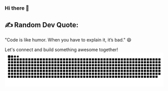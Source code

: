 ### Hi there 👋

## ✍️ Random Dev Quote:
"Code is like humor. When you have to explain it, it’s bad." 😄

Let's connect and build something awesome together!
![Snake animation](https://github.com/rehmange/rehmange/blob/main/grid-snake.svg)
<!--
**rehmange/rehmange** is a ✨ _special_ ✨ repository because its `README.md` (this file) appears on your GitHub profile.

Here are some ideas to get you started:

- 🔭 I’m currently working on ...
- 🌱 I’m currently learning ...
- 👯 I’m looking to collaborate on ...
- 🤔 I’m looking for help with ...
- 💬 Ask me about ...
- 📫 How to reach me: ...
- 😄 Pronouns: ...
- ⚡ Fun fact: ...
-->

